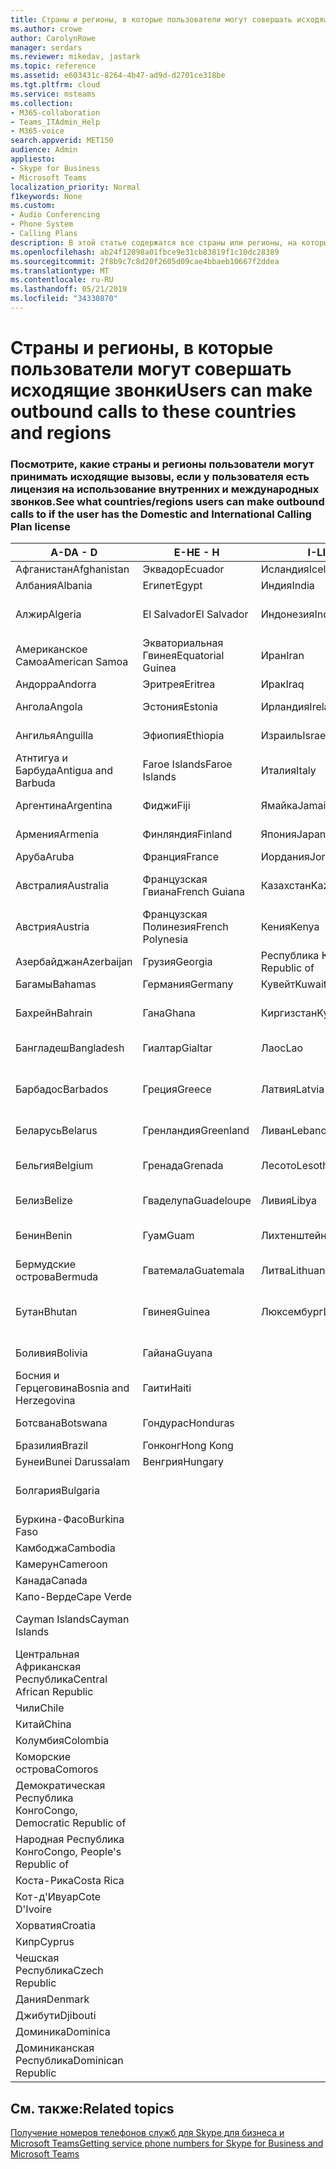 ```yaml
---
title: Страны и регионы, в которые пользователи могут совершать исходящие звонки
ms.author: crowe
author: CarolynRowe
manager: serdars
ms.reviewer: mikedav, jastark
ms.topic: reference
ms.assetid: e603431c-8264-4b47-ad9d-d2701ce318be
ms.tgt.pltfrm: cloud
ms.service: msteams
ms.collection:
- M365-collaboration
- Teams_ITAdmin_Help
- M365-voice
search.appverid: MET150
audience: Admin
appliesto:
- Skype for Business
- Microsoft Teams
localization_priority: Normal
f1keywords: None
ms.custom:
- Audio Conferencing
- Phone System
- Calling Plans
description: В этой статье содержатся все страны или регионы, на которые пользователи могут помещать исходящие звонки, если у них есть план звонков.
ms.openlocfilehash: ab24f12098a01fbce9e31cb83819f1c10dc28389
ms.sourcegitcommit: 2f8b9c7c8d20f2605d09cae4bbaeb10667f2ddea
ms.translationtype: MT
ms.contentlocale: ru-RU
ms.lasthandoff: 05/21/2019
ms.locfileid: "34330870"
---
```

# <a name="users-can-make-outbound-calls-to-these-countries-and-regions"></a><span data-ttu-id="c7fba-103">Страны и регионы, в которые пользователи могут совершать исходящие звонки</span><span class="sxs-lookup"><span data-stu-id="c7fba-103">Users can make outbound calls to these countries and regions</span></span>

### <a name="see-what-countriesregions-users-can-make-outbound-calls-to-if-the-user-has-the-domestic-and-international-calling-plan-license"></a><span data-ttu-id="c7fba-104">Посмотрите, какие страны и регионы пользователи могут принимать исходящие вызовы, если у пользователя есть лицензия на использование внутренних и международных звонков.</span><span class="sxs-lookup"><span data-stu-id="c7fba-104">See what countries/regions users can make outbound calls to if the user has the Domestic and International Calling Plan license</span></span>

|<span data-ttu-id="c7fba-105">**A-D**</span><span class="sxs-lookup"><span data-stu-id="c7fba-105">**A - D**</span></span>| <span data-ttu-id="c7fba-106">**E-H**</span><span class="sxs-lookup"><span data-stu-id="c7fba-106">**E - H**</span></span>|<span data-ttu-id="c7fba-107">**I-L**</span><span class="sxs-lookup"><span data-stu-id="c7fba-107">**I - L**</span></span>|<span data-ttu-id="c7fba-108">**M-O**</span><span class="sxs-lookup"><span data-stu-id="c7fba-108">**M - O**</span></span>|<span data-ttu-id="c7fba-109">**P-S**</span><span class="sxs-lookup"><span data-stu-id="c7fba-109">**P - S**</span></span>|<span data-ttu-id="c7fba-110">**T-Z**</span><span class="sxs-lookup"><span data-stu-id="c7fba-110">**T - Z**</span></span>|
---|---|---|---|---|---|
|<span data-ttu-id="c7fba-111">Афганистан</span><span class="sxs-lookup"><span data-stu-id="c7fba-111">Afghanistan</span></span>|<span data-ttu-id="c7fba-112">Эквадор</span><span class="sxs-lookup"><span data-stu-id="c7fba-112">Ecuador</span></span> |<span data-ttu-id="c7fba-113">Исландия</span><span class="sxs-lookup"><span data-stu-id="c7fba-113">Iceland</span></span> |<span data-ttu-id="c7fba-114">Макао</span><span class="sxs-lookup"><span data-stu-id="c7fba-114">Macau</span></span> |<span data-ttu-id="c7fba-115">Пакистан</span><span class="sxs-lookup"><span data-stu-id="c7fba-115">Pakistan</span></span> |<span data-ttu-id="c7fba-116">Тайвань</span><span class="sxs-lookup"><span data-stu-id="c7fba-116">Taiwan</span></span>   |
|<span data-ttu-id="c7fba-117">Албания</span><span class="sxs-lookup"><span data-stu-id="c7fba-117">Albania</span></span>|<span data-ttu-id="c7fba-118">Египет</span><span class="sxs-lookup"><span data-stu-id="c7fba-118">Egypt</span></span> |<span data-ttu-id="c7fba-119">Индия</span><span class="sxs-lookup"><span data-stu-id="c7fba-119">India</span></span> |<span data-ttu-id="c7fba-120">Македония</span><span class="sxs-lookup"><span data-stu-id="c7fba-120">Macedonia</span></span> |<span data-ttu-id="c7fba-121">Палау</span><span class="sxs-lookup"><span data-stu-id="c7fba-121">Palau</span></span> |<span data-ttu-id="c7fba-122">Таджикистан</span><span class="sxs-lookup"><span data-stu-id="c7fba-122">Tajikistan</span></span>   |
|<span data-ttu-id="c7fba-123">Алжир</span><span class="sxs-lookup"><span data-stu-id="c7fba-123">Algeria</span></span>|<span data-ttu-id="c7fba-124">El Salvador</span><span class="sxs-lookup"><span data-stu-id="c7fba-124">El Salvador</span></span> |<span data-ttu-id="c7fba-125">Индонезия</span><span class="sxs-lookup"><span data-stu-id="c7fba-125">Indonesia</span></span> |<span data-ttu-id="c7fba-126">Малави</span><span class="sxs-lookup"><span data-stu-id="c7fba-126">Malawi</span></span> |<span data-ttu-id="c7fba-127">Palestinian Authority</span><span class="sxs-lookup"><span data-stu-id="c7fba-127">Palestinian Authority</span></span> |<span data-ttu-id="c7fba-128">Объединенная Республика Танзания</span><span class="sxs-lookup"><span data-stu-id="c7fba-128">Tanzania, United Republic of</span></span>  |
|<span data-ttu-id="c7fba-129">Американское Самоа</span><span class="sxs-lookup"><span data-stu-id="c7fba-129">American Samoa</span></span>|<span data-ttu-id="c7fba-130">Экваториальная Гвинея</span><span class="sxs-lookup"><span data-stu-id="c7fba-130">Equatorial Guinea</span></span> |<span data-ttu-id="c7fba-131">Иран</span><span class="sxs-lookup"><span data-stu-id="c7fba-131">Iran</span></span> |<span data-ttu-id="c7fba-132">Малайзия</span><span class="sxs-lookup"><span data-stu-id="c7fba-132">Malaysia</span></span> |<span data-ttu-id="c7fba-133">Панама</span><span class="sxs-lookup"><span data-stu-id="c7fba-133">Panama</span></span> | <span data-ttu-id="c7fba-134">Таиланд</span><span class="sxs-lookup"><span data-stu-id="c7fba-134">Thailand</span></span>   |
|<span data-ttu-id="c7fba-135">Андорра</span><span class="sxs-lookup"><span data-stu-id="c7fba-135">Andorra</span></span> |<span data-ttu-id="c7fba-136">Эритрея</span><span class="sxs-lookup"><span data-stu-id="c7fba-136">Eritrea</span></span> |<span data-ttu-id="c7fba-137">Ирак</span><span class="sxs-lookup"><span data-stu-id="c7fba-137">Iraq</span></span> |<span data-ttu-id="c7fba-138">Мали</span><span class="sxs-lookup"><span data-stu-id="c7fba-138">Mali</span></span> |<span data-ttu-id="c7fba-139">Парагвай</span><span class="sxs-lookup"><span data-stu-id="c7fba-139">Paraguay</span></span> |<span data-ttu-id="c7fba-140">Того</span><span class="sxs-lookup"><span data-stu-id="c7fba-140">Togo</span></span>   |
|<span data-ttu-id="c7fba-141">Ангола</span><span class="sxs-lookup"><span data-stu-id="c7fba-141">Angola</span></span> |<span data-ttu-id="c7fba-142">Эстония</span><span class="sxs-lookup"><span data-stu-id="c7fba-142">Estonia</span></span> |<span data-ttu-id="c7fba-143">Ирландия</span><span class="sxs-lookup"><span data-stu-id="c7fba-143">Ireland</span></span> |<span data-ttu-id="c7fba-144">Мальта</span><span class="sxs-lookup"><span data-stu-id="c7fba-144">Malta</span></span> |<span data-ttu-id="c7fba-145">Перу</span><span class="sxs-lookup"><span data-stu-id="c7fba-145">Peru</span></span> | <span data-ttu-id="c7fba-146">Тринидад и Тобаго</span><span class="sxs-lookup"><span data-stu-id="c7fba-146">Trinidad and Tobago</span></span>  |
|<span data-ttu-id="c7fba-147">Ангилья</span><span class="sxs-lookup"><span data-stu-id="c7fba-147">Anguilla</span></span> |<span data-ttu-id="c7fba-148">Эфиопия</span><span class="sxs-lookup"><span data-stu-id="c7fba-148">Ethiopia</span></span> |<span data-ttu-id="c7fba-149">Израиль</span><span class="sxs-lookup"><span data-stu-id="c7fba-149">Israel</span></span> |<span data-ttu-id="c7fba-150">Маршалловы острова</span><span class="sxs-lookup"><span data-stu-id="c7fba-150">Marshall Islands</span></span> | <span data-ttu-id="c7fba-151">Филиппины</span><span class="sxs-lookup"><span data-stu-id="c7fba-151">Philippines</span></span> | <span data-ttu-id="c7fba-152">Турция</span><span class="sxs-lookup"><span data-stu-id="c7fba-152">Turkey</span></span> |
|<span data-ttu-id="c7fba-153">Атнтигуа и Барбуда</span><span class="sxs-lookup"><span data-stu-id="c7fba-153">Antigua and Barbuda</span></span> | <span data-ttu-id="c7fba-154">Faroe Islands</span><span class="sxs-lookup"><span data-stu-id="c7fba-154">Faroe Islands</span></span> |<span data-ttu-id="c7fba-155">Италия</span><span class="sxs-lookup"><span data-stu-id="c7fba-155">Italy</span></span> |<span data-ttu-id="c7fba-156">Мартиника</span><span class="sxs-lookup"><span data-stu-id="c7fba-156">Martinique</span></span> |<span data-ttu-id="c7fba-157">Польша</span><span class="sxs-lookup"><span data-stu-id="c7fba-157">Poland</span></span> |<span data-ttu-id="c7fba-158">Туркменистан</span><span class="sxs-lookup"><span data-stu-id="c7fba-158">Turkmenistan</span></span> |
|<span data-ttu-id="c7fba-159">Аргентина</span><span class="sxs-lookup"><span data-stu-id="c7fba-159">Argentina</span></span>|<span data-ttu-id="c7fba-160">Фиджи</span><span class="sxs-lookup"><span data-stu-id="c7fba-160">Fiji</span></span> |<span data-ttu-id="c7fba-161">Ямайка</span><span class="sxs-lookup"><span data-stu-id="c7fba-161">Jamaica</span></span> |<span data-ttu-id="c7fba-162">Маврикий</span><span class="sxs-lookup"><span data-stu-id="c7fba-162">Mauritius</span></span> |<span data-ttu-id="c7fba-163">Португалия</span><span class="sxs-lookup"><span data-stu-id="c7fba-163">Portugal</span></span> |<span data-ttu-id="c7fba-164">О-ва Теркс и Кайкос</span><span class="sxs-lookup"><span data-stu-id="c7fba-164">Turks and Caicos</span></span>   |
|<span data-ttu-id="c7fba-165">Армения</span><span class="sxs-lookup"><span data-stu-id="c7fba-165">Armenia</span></span> |<span data-ttu-id="c7fba-166">Финляндия</span><span class="sxs-lookup"><span data-stu-id="c7fba-166">Finland</span></span> |<span data-ttu-id="c7fba-167">Япония</span><span class="sxs-lookup"><span data-stu-id="c7fba-167">Japan</span></span> |<span data-ttu-id="c7fba-168">Майотта</span><span class="sxs-lookup"><span data-stu-id="c7fba-168">Mayotte</span></span> | <span data-ttu-id="c7fba-169">Пуэрто-Рико</span><span class="sxs-lookup"><span data-stu-id="c7fba-169">Puerto Rico</span></span> |<span data-ttu-id="c7fba-170">Уганда</span><span class="sxs-lookup"><span data-stu-id="c7fba-170">Uganda</span></span>  |
|<span data-ttu-id="c7fba-171">Аруба</span><span class="sxs-lookup"><span data-stu-id="c7fba-171">Aruba</span></span> |<span data-ttu-id="c7fba-172">Франция</span><span class="sxs-lookup"><span data-stu-id="c7fba-172">France</span></span> |<span data-ttu-id="c7fba-173">Иордания</span><span class="sxs-lookup"><span data-stu-id="c7fba-173">Jordan</span></span> |<span data-ttu-id="c7fba-174">Мексика</span><span class="sxs-lookup"><span data-stu-id="c7fba-174">Mexico</span></span> |<span data-ttu-id="c7fba-175">Катар</span><span class="sxs-lookup"><span data-stu-id="c7fba-175">Qatar</span></span> | <span data-ttu-id="c7fba-176">Украина</span><span class="sxs-lookup"><span data-stu-id="c7fba-176">Ukraine</span></span>   |
|<span data-ttu-id="c7fba-177">Австралия</span><span class="sxs-lookup"><span data-stu-id="c7fba-177">Australia</span></span> |<span data-ttu-id="c7fba-178">Французская Гвиана</span><span class="sxs-lookup"><span data-stu-id="c7fba-178">French Guiana</span></span> |<span data-ttu-id="c7fba-179">Казахстан</span><span class="sxs-lookup"><span data-stu-id="c7fba-179">Kazakhstan</span></span> |<span data-ttu-id="c7fba-180">Микронезия</span><span class="sxs-lookup"><span data-stu-id="c7fba-180">Micronesia</span></span> |<span data-ttu-id="c7fba-181">Реюньон</span><span class="sxs-lookup"><span data-stu-id="c7fba-181">Reunion</span></span> |<span data-ttu-id="c7fba-182">Объединенные Арабские Эмираты</span><span class="sxs-lookup"><span data-stu-id="c7fba-182">United Arab Emirates (U.A.E)</span></span>  |
|<span data-ttu-id="c7fba-183">Австрия</span><span class="sxs-lookup"><span data-stu-id="c7fba-183">Austria</span></span> |<span data-ttu-id="c7fba-184">Французская Полинезия</span><span class="sxs-lookup"><span data-stu-id="c7fba-184">French Polynesia</span></span> |<span data-ttu-id="c7fba-185">Кения</span><span class="sxs-lookup"><span data-stu-id="c7fba-185">Kenya</span></span> |<span data-ttu-id="c7fba-186">Молдова</span><span class="sxs-lookup"><span data-stu-id="c7fba-186">Moldova, Republic of</span></span> |<span data-ttu-id="c7fba-187">Румыния</span><span class="sxs-lookup"><span data-stu-id="c7fba-187">Romania</span></span> |<span data-ttu-id="c7fba-188">Соединенное Королевство</span><span class="sxs-lookup"><span data-stu-id="c7fba-188">United Kingdom (U.K.)</span></span> |
|<span data-ttu-id="c7fba-189">Азербайджан</span><span class="sxs-lookup"><span data-stu-id="c7fba-189">Azerbaijan</span></span> |<span data-ttu-id="c7fba-190">Грузия</span><span class="sxs-lookup"><span data-stu-id="c7fba-190">Georgia</span></span> |<span data-ttu-id="c7fba-191">Республика Корея</span><span class="sxs-lookup"><span data-stu-id="c7fba-191">Korea, Republic of</span></span> |<span data-ttu-id="c7fba-192">Монако</span><span class="sxs-lookup"><span data-stu-id="c7fba-192">Monaco</span></span> | <span data-ttu-id="c7fba-193">Россия</span><span class="sxs-lookup"><span data-stu-id="c7fba-193">Russian Federation</span></span> |<span data-ttu-id="c7fba-194">США</span><span class="sxs-lookup"><span data-stu-id="c7fba-194">United States (U.S.)</span></span>  |
|<span data-ttu-id="c7fba-195">Багамы</span><span class="sxs-lookup"><span data-stu-id="c7fba-195">Bahamas</span></span> |<span data-ttu-id="c7fba-196">Германия</span><span class="sxs-lookup"><span data-stu-id="c7fba-196">Germany</span></span> |<span data-ttu-id="c7fba-197">Кувейт</span><span class="sxs-lookup"><span data-stu-id="c7fba-197">Kuwait</span></span> |<span data-ttu-id="c7fba-198">Монголия</span><span class="sxs-lookup"><span data-stu-id="c7fba-198">Mongolia</span></span> |<span data-ttu-id="c7fba-199">Руанда</span><span class="sxs-lookup"><span data-stu-id="c7fba-199">Rwanda</span></span> | <span data-ttu-id="c7fba-200">Уругвай</span><span class="sxs-lookup"><span data-stu-id="c7fba-200">Uruguay</span></span> |
|<span data-ttu-id="c7fba-201">Бахрейн</span><span class="sxs-lookup"><span data-stu-id="c7fba-201">Bahrain</span></span> |<span data-ttu-id="c7fba-202">Гана</span><span class="sxs-lookup"><span data-stu-id="c7fba-202">Ghana</span></span> |<span data-ttu-id="c7fba-203">Киргизстан</span><span class="sxs-lookup"><span data-stu-id="c7fba-203">Kyrgyzstan</span></span> |<span data-ttu-id="c7fba-204">Черногория</span><span class="sxs-lookup"><span data-stu-id="c7fba-204">Montenegro</span></span> | <span data-ttu-id="c7fba-205">Сент-Китс и Невис</span><span class="sxs-lookup"><span data-stu-id="c7fba-205">Saint Kitts and Nevis</span></span> |<span data-ttu-id="c7fba-206">Узбекистан</span><span class="sxs-lookup"><span data-stu-id="c7fba-206">Uzbekistan</span></span>  |
|<span data-ttu-id="c7fba-207">Бангладеш</span><span class="sxs-lookup"><span data-stu-id="c7fba-207">Bangladesh</span></span> |<span data-ttu-id="c7fba-208">Гиалтар</span><span class="sxs-lookup"><span data-stu-id="c7fba-208">Gialtar</span></span> |<span data-ttu-id="c7fba-209">Лаос</span><span class="sxs-lookup"><span data-stu-id="c7fba-209">Lao</span></span> |<span data-ttu-id="c7fba-210">Монтсеррат</span><span class="sxs-lookup"><span data-stu-id="c7fba-210">Montserrat</span></span> | <span data-ttu-id="c7fba-211">Сент-Люсия</span><span class="sxs-lookup"><span data-stu-id="c7fba-211">Saint Lucia</span></span> |<span data-ttu-id="c7fba-212">Город-государство Ватикан</span><span class="sxs-lookup"><span data-stu-id="c7fba-212">Vatican City State</span></span>  |
|<span data-ttu-id="c7fba-213">Барбадос</span><span class="sxs-lookup"><span data-stu-id="c7fba-213">Barbados</span></span> |<span data-ttu-id="c7fba-214">Греция</span><span class="sxs-lookup"><span data-stu-id="c7fba-214">Greece</span></span> |<span data-ttu-id="c7fba-215">Латвия</span><span class="sxs-lookup"><span data-stu-id="c7fba-215">Latvia</span></span> |<span data-ttu-id="c7fba-216">Марокко</span><span class="sxs-lookup"><span data-stu-id="c7fba-216">Morocco</span></span> |<span data-ttu-id="c7fba-217">Сент-Винсент и Гренадины</span><span class="sxs-lookup"><span data-stu-id="c7fba-217">Saint Vincent and the Grenadines</span></span> |<span data-ttu-id="c7fba-218">Венесуэла</span><span class="sxs-lookup"><span data-stu-id="c7fba-218">Venezuela</span></span>   |
|<span data-ttu-id="c7fba-219">Беларусь</span><span class="sxs-lookup"><span data-stu-id="c7fba-219">Belarus</span></span> |<span data-ttu-id="c7fba-220">Гренландия</span><span class="sxs-lookup"><span data-stu-id="c7fba-220">Greenland</span></span> |<span data-ttu-id="c7fba-221">Ливан</span><span class="sxs-lookup"><span data-stu-id="c7fba-221">Lebanon</span></span> |<span data-ttu-id="c7fba-222">Мозамбик</span><span class="sxs-lookup"><span data-stu-id="c7fba-222">Mozambique</span></span> | <span data-ttu-id="c7fba-223">Сан-Марино</span><span class="sxs-lookup"><span data-stu-id="c7fba-223">San Marino</span></span> |<span data-ttu-id="c7fba-224">Вьетнам</span><span class="sxs-lookup"><span data-stu-id="c7fba-224">Viet Nam</span></span>  |
|<span data-ttu-id="c7fba-225">Бельгия</span><span class="sxs-lookup"><span data-stu-id="c7fba-225">Belgium</span></span> |<span data-ttu-id="c7fba-226">Гренада</span><span class="sxs-lookup"><span data-stu-id="c7fba-226">Grenada</span></span> |<span data-ttu-id="c7fba-227">Лесото</span><span class="sxs-lookup"><span data-stu-id="c7fba-227">Lesotho</span></span> |<span data-ttu-id="c7fba-228">Мьянма</span><span class="sxs-lookup"><span data-stu-id="c7fba-228">Myanmar</span></span> | <span data-ttu-id="c7fba-229">Saudi Arabia (المملكة العربية السعودية)</span><span class="sxs-lookup"><span data-stu-id="c7fba-229">Saudi Arabia</span></span> | <span data-ttu-id="c7fba-230">Виргинские острова (Великобритания)</span><span class="sxs-lookup"><span data-stu-id="c7fba-230">Virgin Islands (British)</span></span> |
|<span data-ttu-id="c7fba-231">Белиз</span><span class="sxs-lookup"><span data-stu-id="c7fba-231">Belize</span></span> |<span data-ttu-id="c7fba-232">Гваделупа</span><span class="sxs-lookup"><span data-stu-id="c7fba-232">Guadeloupe</span></span> |<span data-ttu-id="c7fba-233">Ливия</span><span class="sxs-lookup"><span data-stu-id="c7fba-233">Libya</span></span> |<span data-ttu-id="c7fba-234">Намибия</span><span class="sxs-lookup"><span data-stu-id="c7fba-234">Namibia</span></span> |<span data-ttu-id="c7fba-235">Сенегал</span><span class="sxs-lookup"><span data-stu-id="c7fba-235">Senegal</span></span> | <span data-ttu-id="c7fba-236">Виргинские острова (США)</span><span class="sxs-lookup"><span data-stu-id="c7fba-236">Virgin Islands (U.S.)</span></span>  |
|<span data-ttu-id="c7fba-237">Бенин</span><span class="sxs-lookup"><span data-stu-id="c7fba-237">Benin</span></span> |<span data-ttu-id="c7fba-238">Гуам</span><span class="sxs-lookup"><span data-stu-id="c7fba-238">Guam</span></span> |<span data-ttu-id="c7fba-239">Лихтенштейн</span><span class="sxs-lookup"><span data-stu-id="c7fba-239">Liechtenstein</span></span> |<span data-ttu-id="c7fba-240">Непал</span><span class="sxs-lookup"><span data-stu-id="c7fba-240">Nepal</span></span> | <span data-ttu-id="c7fba-241">Сербия</span><span class="sxs-lookup"><span data-stu-id="c7fba-241">Serbia</span></span> | <span data-ttu-id="c7fba-242">Острова Уоллис и Футуна</span><span class="sxs-lookup"><span data-stu-id="c7fba-242">Wallis and Futuna Islands</span></span>  |
|<span data-ttu-id="c7fba-243">Бермудские острова</span><span class="sxs-lookup"><span data-stu-id="c7fba-243">Bermuda</span></span> |<span data-ttu-id="c7fba-244">Гватемала</span><span class="sxs-lookup"><span data-stu-id="c7fba-244">Guatemala</span></span> |<span data-ttu-id="c7fba-245">Литва</span><span class="sxs-lookup"><span data-stu-id="c7fba-245">Lithuania</span></span> |<span data-ttu-id="c7fba-246">Нидерланды</span><span class="sxs-lookup"><span data-stu-id="c7fba-246">Netherlands</span></span> |<span data-ttu-id="c7fba-247">Сингапур</span><span class="sxs-lookup"><span data-stu-id="c7fba-247">Singapore</span></span> |<span data-ttu-id="c7fba-248">Йемен</span><span class="sxs-lookup"><span data-stu-id="c7fba-248">Yemen</span></span> |
|<span data-ttu-id="c7fba-249">Бутан</span><span class="sxs-lookup"><span data-stu-id="c7fba-249">Bhutan</span></span> |<span data-ttu-id="c7fba-250">Гвинея</span><span class="sxs-lookup"><span data-stu-id="c7fba-250">Guinea</span></span> |<span data-ttu-id="c7fba-251">Люксембург</span><span class="sxs-lookup"><span data-stu-id="c7fba-251">Luxembourg</span></span> |<span data-ttu-id="c7fba-252">Нидерландские Антильские острова</span><span class="sxs-lookup"><span data-stu-id="c7fba-252">Netherlands Antilles</span></span> |<span data-ttu-id="c7fba-253">Словакия</span><span class="sxs-lookup"><span data-stu-id="c7fba-253">Slovakia</span></span> |<span data-ttu-id="c7fba-254">Замбия</span><span class="sxs-lookup"><span data-stu-id="c7fba-254">Zambia</span></span>  |
|<span data-ttu-id="c7fba-255">Боливия</span><span class="sxs-lookup"><span data-stu-id="c7fba-255">Bolivia</span></span> |<span data-ttu-id="c7fba-256">Гайана</span><span class="sxs-lookup"><span data-stu-id="c7fba-256">Guyana</span></span>| |<span data-ttu-id="c7fba-257">Новая Каледония</span><span class="sxs-lookup"><span data-stu-id="c7fba-257">New Caledonia</span></span> |<span data-ttu-id="c7fba-258">Словения</span><span class="sxs-lookup"><span data-stu-id="c7fba-258">Slovenia</span></span> |<span data-ttu-id="c7fba-259">Зимбабве</span><span class="sxs-lookup"><span data-stu-id="c7fba-259">Zimbabwe</span></span> |
|<span data-ttu-id="c7fba-260">Босния и Герцеговина</span><span class="sxs-lookup"><span data-stu-id="c7fba-260">Bosnia and Herzegovina</span></span> |<span data-ttu-id="c7fba-261">Гаити</span><span class="sxs-lookup"><span data-stu-id="c7fba-261">Haiti</span></span> ||<span data-ttu-id="c7fba-262">Новая Зеландия</span><span class="sxs-lookup"><span data-stu-id="c7fba-262">New Zealand</span></span> |<span data-ttu-id="c7fba-263">ЮАР</span><span class="sxs-lookup"><span data-stu-id="c7fba-263">South Africa</span></span> | 
|<span data-ttu-id="c7fba-264">Ботсвана</span><span class="sxs-lookup"><span data-stu-id="c7fba-264">Botswana</span></span> |<span data-ttu-id="c7fba-265">Гондурас</span><span class="sxs-lookup"><span data-stu-id="c7fba-265">Honduras</span></span> ||<span data-ttu-id="c7fba-266">Никарагуа</span><span class="sxs-lookup"><span data-stu-id="c7fba-266">Nicaragua</span></span> |<span data-ttu-id="c7fba-267">Южный Судан</span><span class="sxs-lookup"><span data-stu-id="c7fba-267">South Sudan</span></span> |
|<span data-ttu-id="c7fba-268">Бразилия</span><span class="sxs-lookup"><span data-stu-id="c7fba-268">Brazil</span></span> |<span data-ttu-id="c7fba-269">Гонконг</span><span class="sxs-lookup"><span data-stu-id="c7fba-269">Hong Kong</span></span> ||<span data-ttu-id="c7fba-270">Нигер</span><span class="sxs-lookup"><span data-stu-id="c7fba-270">Niger</span></span> |<span data-ttu-id="c7fba-271">Испания</span><span class="sxs-lookup"><span data-stu-id="c7fba-271">Spain</span></span> | 
|<span data-ttu-id="c7fba-272">Бунеи</span><span class="sxs-lookup"><span data-stu-id="c7fba-272">Bunei Darussalam</span></span> |<span data-ttu-id="c7fba-273">Венгрия</span><span class="sxs-lookup"><span data-stu-id="c7fba-273">Hungary</span></span> ||<span data-ttu-id="c7fba-274">Нигерия</span><span class="sxs-lookup"><span data-stu-id="c7fba-274">Nigeria</span></span> |<span data-ttu-id="c7fba-275">Sri Lanka</span><span class="sxs-lookup"><span data-stu-id="c7fba-275">Sri Lanka</span></span> | 
|<span data-ttu-id="c7fba-276">Болгария</span><span class="sxs-lookup"><span data-stu-id="c7fba-276">Bulgaria</span></span> |||<span data-ttu-id="c7fba-277">Северные Марианские острова</span><span class="sxs-lookup"><span data-stu-id="c7fba-277">Northern Mariana Islands</span></span> |<span data-ttu-id="c7fba-278">Сен-Пьер и Миклеон</span><span class="sxs-lookup"><span data-stu-id="c7fba-278">St. Pierre and Miquelon</span></span> |
|<span data-ttu-id="c7fba-279">Буркина-Фасо</span><span class="sxs-lookup"><span data-stu-id="c7fba-279">Burkina Faso</span></span> |||<span data-ttu-id="c7fba-280">Норвегия</span><span class="sxs-lookup"><span data-stu-id="c7fba-280">Norway</span></span> |<span data-ttu-id="c7fba-281">Судан</span><span class="sxs-lookup"><span data-stu-id="c7fba-281">Sudan</span></span> |
|<span data-ttu-id="c7fba-282">Камбоджа</span><span class="sxs-lookup"><span data-stu-id="c7fba-282">Cambodia</span></span> |||<span data-ttu-id="c7fba-283">Оман</span><span class="sxs-lookup"><span data-stu-id="c7fba-283">Oman</span></span> |<span data-ttu-id="c7fba-284">Суринам</span><span class="sxs-lookup"><span data-stu-id="c7fba-284">Suriname</span></span> | 
|<span data-ttu-id="c7fba-285">Камерун</span><span class="sxs-lookup"><span data-stu-id="c7fba-285">Cameroon</span></span> ||||<span data-ttu-id="c7fba-286">Свазиленд</span><span class="sxs-lookup"><span data-stu-id="c7fba-286">Swaziland</span></span> |
|<span data-ttu-id="c7fba-287">Канада</span><span class="sxs-lookup"><span data-stu-id="c7fba-287">Canada</span></span> ||||<span data-ttu-id="c7fba-288">Швеция</span><span class="sxs-lookup"><span data-stu-id="c7fba-288">Sweden</span></span> | 
|<span data-ttu-id="c7fba-289">Капо-Верде</span><span class="sxs-lookup"><span data-stu-id="c7fba-289">Cape Verde</span></span> ||||<span data-ttu-id="c7fba-290">Швейцария</span><span class="sxs-lookup"><span data-stu-id="c7fba-290">Switzerland</span></span> |
|<span data-ttu-id="c7fba-291">Cayman Islands</span><span class="sxs-lookup"><span data-stu-id="c7fba-291">Cayman Islands</span></span> ||||<span data-ttu-id="c7fba-292">Сирийская Арабская Республика</span><span class="sxs-lookup"><span data-stu-id="c7fba-292">Syrian Arab Republic</span></span> |
|<span data-ttu-id="c7fba-293">Центральная Африканская Республика</span><span class="sxs-lookup"><span data-stu-id="c7fba-293">Central African Republic</span></span> |
|<span data-ttu-id="c7fba-294">Чили</span><span class="sxs-lookup"><span data-stu-id="c7fba-294">Chile</span></span> |
|<span data-ttu-id="c7fba-295">Китай</span><span class="sxs-lookup"><span data-stu-id="c7fba-295">China</span></span> |
|<span data-ttu-id="c7fba-296">Колумбия</span><span class="sxs-lookup"><span data-stu-id="c7fba-296">Colombia</span></span> |
|<span data-ttu-id="c7fba-297">Коморские острова</span><span class="sxs-lookup"><span data-stu-id="c7fba-297">Comoros</span></span> |
|<span data-ttu-id="c7fba-298">Демократическая Республика Конго</span><span class="sxs-lookup"><span data-stu-id="c7fba-298">Congo, Democratic Republic of</span></span> |
|<span data-ttu-id="c7fba-299">Народная Республика Конго</span><span class="sxs-lookup"><span data-stu-id="c7fba-299">Congo, People's Republic of</span></span> |
|<span data-ttu-id="c7fba-300">Коста-Рика</span><span class="sxs-lookup"><span data-stu-id="c7fba-300">Costa Rica</span></span> |
|<span data-ttu-id="c7fba-301">Кот-д'Ивуар</span><span class="sxs-lookup"><span data-stu-id="c7fba-301">Cote D'Ivoire</span></span> |
|<span data-ttu-id="c7fba-302">Хорватия</span><span class="sxs-lookup"><span data-stu-id="c7fba-302">Croatia</span></span> |
|<span data-ttu-id="c7fba-303">Кипр</span><span class="sxs-lookup"><span data-stu-id="c7fba-303">Cyprus</span></span> |
|<span data-ttu-id="c7fba-304">Чешская Республика</span><span class="sxs-lookup"><span data-stu-id="c7fba-304">Czech Republic</span></span> |
|<span data-ttu-id="c7fba-305">Дания</span><span class="sxs-lookup"><span data-stu-id="c7fba-305">Denmark</span></span> |
|<span data-ttu-id="c7fba-306">Джибути</span><span class="sxs-lookup"><span data-stu-id="c7fba-306">Djibouti</span></span> |
|<span data-ttu-id="c7fba-307">Доминика</span><span class="sxs-lookup"><span data-stu-id="c7fba-307">Dominica</span></span> |
|<span data-ttu-id="c7fba-308">Доминиканская Республика</span><span class="sxs-lookup"><span data-stu-id="c7fba-308">Dominican Republic</span></span> |

## <a name="related-topics"></a><span data-ttu-id="c7fba-309">См. также:</span><span class="sxs-lookup"><span data-stu-id="c7fba-309">Related topics</span></span>

[<span data-ttu-id="c7fba-310">Получение номеров телефонов служб для Skype для бизнеса и Microsoft Teams</span><span class="sxs-lookup"><span data-stu-id="c7fba-310">Getting service phone numbers for Skype for Business and Microsoft Teams</span></span>](/microsoftteams/getting-service-phone-numbers)

  
 
